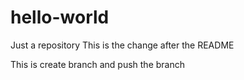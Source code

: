 # hello-world
Just a repository
This is the change after the README

This is create branch and push the branch